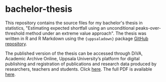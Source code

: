 # bachelor-thesis

This repository contains the source files for my bachelor's thesis in statistics, "Estimating expected shortfall using an unconditional peaks-over-threshold method under an extreme value approach". The thesis was written in R and R Markdown using the `{uppsaladown}` package [GitHub repository](https://github.com/LPAndersson/uppsaladown). 

The published version of the thesis can be accessed through DiVA, Academic Archive Online, Uppsala University’s platform for digital publishing and registration of publications and research data produced by researchers, teachers and students. Click [here](https://uu.diva-portal.org/smash/record.jsf?dswid=-5057&pid=diva2%3A1564036&c=1&searchType=SIMPLE&language=sv&query=rikard+wahlstr%C3%B6m&af=%5B%5D&aq=%5B%5B%5D%5D&aq2=%5B%5B%5D%5D&aqe=%5B%5D&noOfRows=50&sortOrder=author_sort_asc&sortOrder2=title_sort_asc&onlyFullText=false&sf=all). The full PDF is available [here](https://uu.diva-portal.org/smash/get/diva2:1564036/FULLTEXT01.pdf). 
